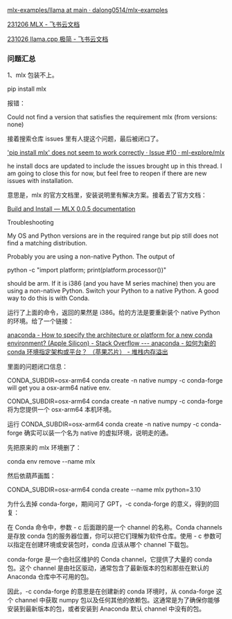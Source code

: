 [mlx-examples/llama at main · dalong0514/mlx-examples](https://github.com/dalong0514/mlx-examples/tree/main/llama)

[‍⁢​⁢‍⁡⁢231206 MLX - 飞书云文档](https://xnboqt31tz.feishu.cn/wiki/D5RMwkGZpiQLjrkSC1icF47Enfb)

[‌⁣⁢​​​​‌‬‬⁤‌⁣⁡‬​​‌231026 llama.cpp 极简 - 飞书云文档](https://xnboqt31tz.feishu.cn/wiki/NOxqwfLrMispPokB6HccY2xznOc)


### 问题汇总

1、mlx 包装不上。

pip install mlx

报错：

Could not find a version that satisfies the requirement mlx (from versions: none)

接着搜索仓库 issues 里有人提这个问题，最后被闭口了。

['pip install mlx' does not seem to work correctly · Issue #10 · ml-explore/mlx](https://github.com/ml-explore/mlx/issues/10)

he install docs are updated to include the issues brought up in this thread. I am going to close this for now, but feel free to reopen if there are new issues with installation.

意思是，mlx 的官方文档里，安装说明里有解决方案。接着去了官方文档：

[Build and Install — MLX 0.0.5 documentation](https://ml-explore.github.io/mlx/build/html/install.html)

Troubleshooting

My OS and Python versions are in the required range but pip still does not find a matching distribution.

Probably you are using a non-native Python. The output of

python -c "import platform; print(platform.processor())"

should be arm. If it is i386 (and you have M series machine) then you are using a non-native Python. Switch your Python to a native Python. A good way to do this is with Conda.

运行了上面的命令，返回的果然是 i386。给的方法是要重新装个 native Python 的环境。给了一个链接：

[anaconda - How to specify the architecture or platform for a new conda environment? (Apple Silicon) - Stack Overflow --- anaconda - 如何为新的 conda 环境指定架构或平台？ （苹果芯片） - 堆栈内存溢出](https://stackoverflow.com/questions/65415996/how-to-specify-the-architecture-or-platform-for-a-new-conda-environment-apple)

里面的问题闭口信息：

CONDA_SUBDIR=osx-arm64 conda create -n native numpy -c conda-forge will get you a osx-arm64 native env.

CONDA_SUBDIR=osx-arm64 conda create -n native numpy -c conda-forge 将为您提供一个 osx-arm64 本机环境。

运行 CONDA_SUBDIR=osx-arm64 conda create -n native numpy -c conda-forge 确实可以装一个名为 native 的虚拟环境，说明走的通。

先把原来的 mlx 环境删了：

conda env remove --name mlx

然后依葫芦画瓢：

CONDA_SUBDIR=osx-arm64 conda create --name mlx python=3.10

为什么去掉 conda-forge，期间问了 GPT，-c conda-forge 的意义，得到的回复：

在 Conda 命令中，参数 - c 后面跟的是一个 channel 的名称。Conda channels 是存放 conda 包的服务器位置，你可以把它们理解为软件仓库。使用 - c 参数可以指定在创建环境或安装包时，conda 应该从哪个 channel 下载包。

conda-forge 是一个由社区维护的 Conda channel，它提供了大量的 conda 包。这个 channel 是由社区驱动，通常包含了最新版本的包和那些在默认的 Anaconda 仓库中不可用的包。

因此，-c conda-forge 的意思是在创建新的 conda 环境时，从 conda-forge 这个 channel 中获取 numpy 包以及任何其他的依赖包。这通常是为了确保你能够安装到最新版本的包，或者安装到 Anaconda 默认 channel 中没有的包。



